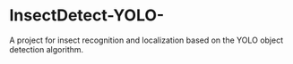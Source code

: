 # InsectDetect-YOLO-
A project for insect recognition and localization based on the YOLO object detection algorithm.
